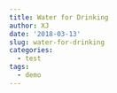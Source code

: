 ```yaml
---
title: Water for Drinking
author: XJ
date: '2018-03-13'
slug: water-for-drinking
categories:
  - test
tags:
  - demo
---
```

